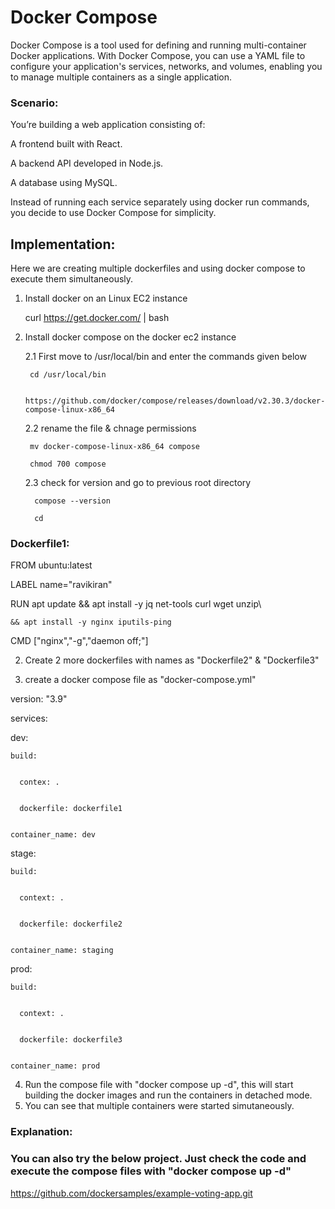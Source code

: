 # Docker Compose
Docker Compose is a tool used for defining and running multi-container Docker applications. With Docker Compose, you can use a YAML file to configure your application's services, networks, and volumes, enabling you to manage multiple containers as a single application.

### Scenario: 
You’re building a web application consisting of: 

A frontend built with React. 

A backend API developed in Node.js. 

A database using MySQL. 

Instead of running each service separately using docker run commands, you decide to use Docker Compose for simplicity.

## Implementation:

Here we are creating multiple dockerfiles and using docker compose to execute them simultaneously.

1. Install docker on an Linux EC2 instance
   
   curl https://get.docker.com/ | bash
   
2. Install docker compose on the docker ec2 instance
   
   2.1 First move to /usr/local/bin and enter the commands given below
   
        cd /usr/local/bin
   
        https://github.com/docker/compose/releases/download/v2.30.3/docker-compose-linux-x86_64
   
   2.2 rename the file & chnage permissions
   
        mv docker-compose-linux-x86_64 compose
   
        chmod 700 compose
   
   2.3 check for version and go to previous root directory
   
         compose --version
   
         cd
   
### Dockerfile1:

FROM ubuntu:latest

LABEL name="ravikiran"

RUN apt update && apt install -y jq net-tools curl wget unzip\

    && apt install -y nginx iputils-ping

CMD ["nginx","-g","daemon off;"]

2. Create 2 more dockerfiles with names as "Dockerfile2" & "Dockerfile3"

3. create a docker compose file as "docker-compose.yml"
   
version: "3.9"


services:


  dev:

  
    build:

    
      contex: .

      
      dockerfile: dockerfile1

      
    container_name: dev

    
  stage:

  
    build:

    
      context: .

      
      dockerfile: dockerfile2

      
    container_name: staging

    
  prod:

  
    build:

    
      context: .

      
      dockerfile: dockerfile3

      
    container_name: prod

4. Run the compose file with "docker compose up -d", this will start building the docker images and run the containers in detached mode.
5. You can see that multiple containers were started simutaneously.

### Explanation:


### You can also try the below project. Just check the code and execute the compose files with "docker compose up -d"
 
 https://github.com/dockersamples/example-voting-app.git
 
 
